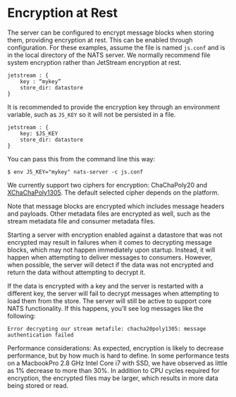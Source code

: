 # Encryption at Rest

The server can be configured to encrypt message blocks when storing them, providing encryption at rest. This can be enabled through configuration. For these examples, assume the file is named `js.conf` and is in the local directory of the NATS server. We normally recommend file system
encryption rather than JetStream encryption at rest.

```text
jetstream : {
    key : “mykey”
    store_dir: datastore
}
```

It is recommended to provide the encryption key through an environment variable, such as `JS_KEY` so it will not be persisted in a file.

```text 
jetstream : {
    key: $JS_KEY
    store_dir: datastore
}
```

You can pass this from the command line this way:

```text
$ env JS_KEY="mykey" nats-server -c js.conf
```

We currently support two ciphers for encryption: ChaChaPoly20 and [XChaChaPoly1305](https://godoc.org/golang.org/x/crypto/chacha20poly1305). The default selected cipher depends on the platform.

Note that message blocks are encrypted which includes message headers and payloads. Other metadata files are encrypted as well, such as the stream metadata file and consumer metadata files.

Starting a server with encryption enabled against a datastore that was not encrypted may result in failures when it comes to decrypting message blocks, which may not happen immediately upon startup. Instead, it will happen when attempting to deliver messages to consumers. However, when possible, the server will detect if the data was not encrypted and return the data without attempting to decrypt it.

If the data is encrypted with a key and the server is restarted with a different key, the server will fail to decrypt messages when attempting to load them from the store. The server will still be active to support core NATS functionality. If this happens, you’ll see log messages like the following:

```text
Error decrypting our stream metafile: chacha20poly1305: message authentication failed
```

Performance considerations: As expected, encryption is likely to decrease performance, but by how much is hard to define. In some performance tests on a MacbookPro 2.8 GHz Intel Core i7 with SSD, we have observed as little as 1% decrease to more than 30%. In addition to CPU cycles required for encryption, the encrypted files may be larger, which results in more data being stored or read.


